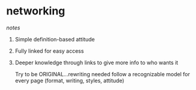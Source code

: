 # networking
_notes_

1. Simple definition-based attitude
2. Fully linked for easy access
3. Deeper knowledge through links to give more info to who wants it


	Try to be ORIGINAL...rewriting needed
follow a recognizable model for every page 
	(format, writing, styles, attitude)
